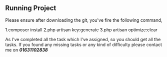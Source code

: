 ## Running Project

Please ensure after downloading the git, you've fire the following command,

1.composer install
2.php artisan key:generate
3.php artisan optimize:clear

As I've completed all the task which I've assigned, so you should get all the tasks. If you found any missing tasks or any kind of difficulty please contact me on **_01631102838_**
